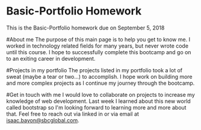 # Basic-Portfolio Homework
This is the Basic-Portfolio homework due on September 5, 2018

#About me
The purpose of this main page is to help you get to know me.   I worked in technology related fields for many years, but never wrote code until this course.  I hope to successfully complete this bootcamp and go on to an exiting career in development.  

#Projects in my portfolio
The projects listed in my portfolio took a lot of sweat (maybe a tear or two...) to accomplish.  I hope work on building more and more complex projects as I continue my journey through the bootcamp.  

#Get in touch with me
I would love to collaborate on projects to increase my knowledge of web development.   Last week I learned about this new world called bootstrap so I'm looking forward to learning more and more about that.  Feel free to reach out via linked in or via email at isaac.bayon@sbcglobal.com.



